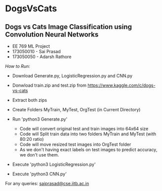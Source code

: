 # DogsVsCats
Dogs vs Cats Image Classification using Convolution Neural Networks
---------------------------------------
+ EE 769 ML Project
+ 173050010 - Sai Prasad
+ 173050050 - Adarsh Rathore


*How to Run:*

+ Download Generate.py, LogisticRegression.py and CNN.py
+ Donwload train.zip and test.zip from https://www.kaggle.com/c/dogs-vs-cats
+ Extract both zips
+ Create Folders MyTrain, MyTest, OrgTest (in Current Directory)
+ Run 'python3 Generate.py'
    + Code will convert original test and train images into 64x64 size
    + Code will Split train data into two folders MyTrain and MyTest (with 80:20 ratio)
    + Code will move resized test images into OrgTest folder
    + As we don't having exact labels on test images to predict accuracy, we don't use them.

+ Execute 'python3 LogisticRegression.py' 
+ Execute 'python3 CNN.py' 



For any queries:
saiprasad@cse.iitb.ac.in

